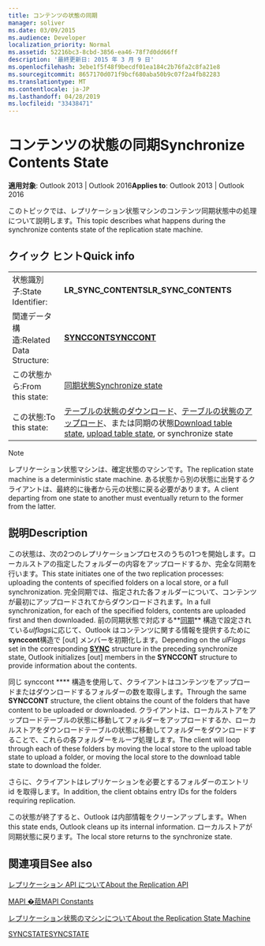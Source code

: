 ```yaml
---
title: コンテンツの状態の同期
manager: soliver
ms.date: 03/09/2015
ms.audience: Developer
localization_priority: Normal
ms.assetid: 52216bc3-8cbd-3856-ea46-78f7d0dd66ff
description: '最終更新日: 2015 年 3 月 9 日'
ms.openlocfilehash: 3ebe1f5f48f9becdf01ea184c2b76fa2c8fa21e8
ms.sourcegitcommit: 8657170d071f9bcf680aba50b9c07f2a4fb82283
ms.translationtype: MT
ms.contentlocale: ja-JP
ms.lasthandoff: 04/28/2019
ms.locfileid: "33438471"
---
```

# <a name="synchronize-contents-state"></a><span data-ttu-id="86fb2-103">コンテンツの状態の同期</span><span class="sxs-lookup"><span data-stu-id="86fb2-103">Synchronize Contents State</span></span>

  
  
<span data-ttu-id="86fb2-104">**適用対象**: Outlook 2013 | Outlook 2016</span><span class="sxs-lookup"><span data-stu-id="86fb2-104">**Applies to**: Outlook 2013 | Outlook 2016</span></span> 
  
 <span data-ttu-id="86fb2-105">このトピックでは、レプリケーション状態マシンのコンテンツ同期状態中の処理について説明します。</span><span class="sxs-lookup"><span data-stu-id="86fb2-105">This topic describes what happens during the synchronize contents state of the replication state machine.</span></span> 
  
## <a name="quick-info"></a><span data-ttu-id="86fb2-106">クイック ヒント</span><span class="sxs-lookup"><span data-stu-id="86fb2-106">Quick info</span></span>

|||
|:-----|:-----|
|<span data-ttu-id="86fb2-107">状態識別子:</span><span class="sxs-lookup"><span data-stu-id="86fb2-107">State Identifier:</span></span>  <br/> |<span data-ttu-id="86fb2-108">**LR_SYNC_CONTENTS**</span><span class="sxs-lookup"><span data-stu-id="86fb2-108">**LR_SYNC_CONTENTS**</span></span> <br/> |
|<span data-ttu-id="86fb2-109">関連データ構造:</span><span class="sxs-lookup"><span data-stu-id="86fb2-109">Related Data Structure:</span></span>  <br/> |<span data-ttu-id="86fb2-110">**[SYNCCONT](synccont.md)**</span><span class="sxs-lookup"><span data-stu-id="86fb2-110">**[SYNCCONT](synccont.md)**</span></span> <br/> |
|<span data-ttu-id="86fb2-111">この状態から:</span><span class="sxs-lookup"><span data-stu-id="86fb2-111">From this state:</span></span>  <br/> |[<span data-ttu-id="86fb2-112">同期状態</span><span class="sxs-lookup"><span data-stu-id="86fb2-112">Synchronize state</span></span>](synchronize-state.md) <br/> |
|<span data-ttu-id="86fb2-113">この状態:</span><span class="sxs-lookup"><span data-stu-id="86fb2-113">To this state:</span></span>  <br/> |<span data-ttu-id="86fb2-114">[テーブルの状態のダウンロード](download-table-state.md)、[テーブルの状態のアップロード](upload-table-state.md)、または同期の状態</span><span class="sxs-lookup"><span data-stu-id="86fb2-114">[Download table state](download-table-state.md), [upload table state](upload-table-state.md), or synchronize state</span></span>  <br/> |
   
> [!NOTE]
> <span data-ttu-id="86fb2-115">レプリケーション状態マシンは、確定状態のマシンです。</span><span class="sxs-lookup"><span data-stu-id="86fb2-115">The replication state machine is a deterministic state machine.</span></span> <span data-ttu-id="86fb2-116">ある状態から別の状態に出発するクライアントは、最終的に後者から元の状態に戻る必要があります。</span><span class="sxs-lookup"><span data-stu-id="86fb2-116">A client departing from one state to another must eventually return to the former from the latter.</span></span> 
  
## <a name="description"></a><span data-ttu-id="86fb2-117">説明</span><span class="sxs-lookup"><span data-stu-id="86fb2-117">Description</span></span>

<span data-ttu-id="86fb2-118">この状態は、次の2つのレプリケーションプロセスのうちの1つを開始します。ローカルストアの指定したフォルダーの内容をアップロードするか、完全な同期を行います。</span><span class="sxs-lookup"><span data-stu-id="86fb2-118">This state initiates one of the two replication processes: uploading the contents of specified folders on a local store, or a full synchronization.</span></span> <span data-ttu-id="86fb2-119">完全同期では、指定された各フォルダーについて、コンテンツが最初にアップロードされてからダウンロードされます。</span><span class="sxs-lookup"><span data-stu-id="86fb2-119">In a full synchronization, for each of the specified folders, contents are uploaded first and then downloaded.</span></span> <span data-ttu-id="86fb2-120">前の同期状態で対応する**[同期](sync.md)** 構造で設定されている*ulflags*に応じて、Outlook はコンテンツに関する情報を提供するために**synccont**構造で [out] メンバーを初期化します。</span><span class="sxs-lookup"><span data-stu-id="86fb2-120">Depending on the  *ulFlags*  set in the corresponding **[SYNC](sync.md)** structure in the preceding synchronize state, Outlook initializes [out] members in the **SYNCCONT** structure to provide information about the contents.</span></span> 
  
<span data-ttu-id="86fb2-121">同じ synccont \*\*\*\* 構造を使用して、クライアントはコンテンツをアップロードまたはダウンロードするフォルダーの数を取得します。</span><span class="sxs-lookup"><span data-stu-id="86fb2-121">Through the same **SYNCCONT** structure, the client obtains the count of the folders that have content to be uploaded or downloaded.</span></span> <span data-ttu-id="86fb2-122">クライアントは、ローカルストアをアップロードテーブルの状態に移動してフォルダーをアップロードするか、ローカルストアをダウンロードテーブルの状態に移動してフォルダーをダウンロードすることで、これらの各フォルダーをループ処理します。</span><span class="sxs-lookup"><span data-stu-id="86fb2-122">The client will loop through each of these folders by moving the local store to the upload table state to upload a folder, or moving the local store to the download table state to download the folder.</span></span> 
  
<span data-ttu-id="86fb2-123">さらに、クライアントはレプリケーションを必要とするフォルダーのエントリ id を取得します。</span><span class="sxs-lookup"><span data-stu-id="86fb2-123">In addition, the client obtains entry IDs for the folders requiring replication.</span></span>
  
<span data-ttu-id="86fb2-124">この状態が終了すると、Outlook は内部情報をクリーンアップします。</span><span class="sxs-lookup"><span data-stu-id="86fb2-124">When this state ends, Outlook cleans up its internal information.</span></span> <span data-ttu-id="86fb2-125">ローカルストアが同期状態に戻ります。</span><span class="sxs-lookup"><span data-stu-id="86fb2-125">The local store returns to the synchronize state.</span></span>
  
## <a name="see-also"></a><span data-ttu-id="86fb2-126">関連項目</span><span class="sxs-lookup"><span data-stu-id="86fb2-126">See also</span></span>



[<span data-ttu-id="86fb2-127">レプリケーション API について</span><span class="sxs-lookup"><span data-stu-id="86fb2-127">About the Replication API</span></span>](about-the-replication-api.md)
  
[<span data-ttu-id="86fb2-128">MAPI �萔</span><span class="sxs-lookup"><span data-stu-id="86fb2-128">MAPI Constants</span></span>](mapi-constants.md)
  
[<span data-ttu-id="86fb2-129">レプリケーション状態のマシンについて</span><span class="sxs-lookup"><span data-stu-id="86fb2-129">About the Replication State Machine</span></span>](about-the-replication-state-machine.md)
  
[<span data-ttu-id="86fb2-130">SYNCSTATE</span><span class="sxs-lookup"><span data-stu-id="86fb2-130">SYNCSTATE</span></span>](syncstate.md)

